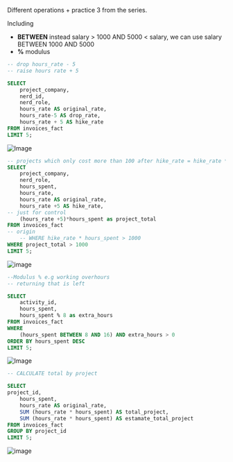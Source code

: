 Different operations + practice 3 from the series.

Including
- **BETWEEN** instead salary > 1000 AND 5000 < salary, we can use salary BETWEEN 1000 AND 5000
- **%** modulus

```sql
-- drop hours_rate - 5
-- raise hours rate + 5

SELECT 
    project_company, 
    nerd_id, 
    nerd_role, 
    hours_rate AS original_rate,
    hours_rate-5 AS drop_rate,
    hours_rate + 5 AS hike_rate
FROM invoices_fact
LIMIT 5;
```


![Image](https://github.com/user-attachments/assets/425d7b74-13b5-422c-aa03-dfdaf1406d65)





```sql
-- projects which only cost more than 100 after hike_rate = hike_rate * hours_spent
SELECT 
    project_company, 
    nerd_role,
    hours_spent,
    hours_rate,
    hours_rate AS original_rate,
    hours_rate +5 AS hike_rate,
-- just for control 
	(hours_rate +5)*hours_spent as project_total
FROM invoices_fact
-- origin
	-- WHERE hike_rate * hours_spent > 1000
WHERE project_total > 1000
LIMIT 5;
```

![image](https://github.com/user-attachments/assets/f1baf15e-ccc2-4583-9f14-8d0a7f2ca69b)







```sql
--Modulus % e.g working overhours
-- returning that is left

SELECT
    activity_id,
    hours_spent,
    hours_spent % 8 as extra_hours
FROM invoices_fact
WHERE
	(hours_spent BETWEEN 8 AND 16) AND extra_hours > 0 
ORDER BY hours_spent DESC
LIMIT 5;

```

![Image](https://github.com/user-attachments/assets/f41ebb5b-2a51-474b-9144-5e0b8ffc1911)



```sql
-- CALCULATE total by project

SELECT 
project_id, 
    hours_spent,
    hours_rate AS original_rate,
    SUM (hours_rate * hours_spent) AS total_project,
    SUM (hours_rate * hours_spent) AS estamate_total_project
FROM invoices_fact
GROUP BY project_id
LIMIT 5;

```

![image](https://github.com/user-attachments/assets/c67f71d8-e6bb-4ef7-bf54-354eb715b735)
